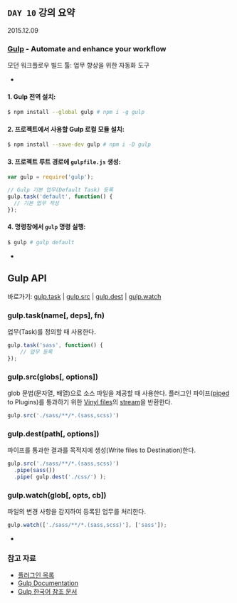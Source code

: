## `DAY 10` 강의 요약

2015.12.09

### [Gulp](http://gulpjs.com/) - Automate and enhance your workflow

모던 워크플로우 빌드 툴: 업무 향상을 위한 자동화 도구

-

#### 1. Gulp 전역 설치:

```sh
$ npm install --global gulp # npm i -g gulp
```

#### 2. 프로젝트에서 사용할 Gulp 로컬 모듈 설치:

```sh
$ npm install --save-dev gulp # npm i -D gulp
```

#### 3. 프로젝트 루트 경로에 `gulpfile.js` 생성:

```js
var gulp = require('gulp');

// Gulp 기본 업무(Default Task) 등록
gulp.task('default', function() {
  // 기본 업무 작성
});
```

#### 4. 명령창에서 `gulp` 명령 실행:

```sh
$ gulp # gulp default
```

-

## Gulp API

바로가기:
  [gulp.task](#gulptaskname-deps-fn) |
  [gulp.src](#gulpsrcglobs-options) |
  [gulp.dest](#gulpdestpath-options) |
  [gulp.watch](#gulpwatchglob--opts-tasks-or-gulpwatchglob--opts-cb)

### gulp.task(name[, deps], fn)

업무(Task)를 정의할 때 사용한다.

```js
gulp.task('sass', function() {
	// 업무 등록
});
```

### gulp.src(globs[, options])

glob 문법(문자열, 배열)으로 소스 파일을 제공할 때 사용한다.
플러그인 파이프([piped](http://nodejs.org/api/stream.html#stream_readable_pipe_destination_options) to Plugins)를 통과하기 위한 [Vinyl files](https://github.com/wearefractal/vinyl-fs)의 [stream](http://nodejs.org/api/stream.html)을 반환한다.

```js
gulp.src('./sass/**/*.(sass,scss)')
```

### gulp.dest(path[, options])

파이프를 통과한 결과를 목적지에 생성(Write files to Destination)한다.

```js
gulp.src('./sass/**/*.(sass,scss)')
  .pipe(sass())
  .pipe( gulp.dest('./css/') );
```

### gulp.watch(glob[, opts, cb])

파일의 변경 사항을 감지하여 등록된 업무를 처리한다.

```js
gulp.watch(['./sass/**/*.(sass,scss)'], ['sass']);
```

-

### 참고 자료
- [플러그인 목록](http://gulpjs.com/plugins/)
- [Gulp Documentation](http://gulpjs.org/API.html)
- [Gulp 한국어 참조 문서](https://github.com/preco21/gulp-docs-ko)


